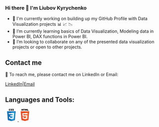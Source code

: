 ### Hi there 👋 I'm Liubov Kyrychenko
- 🔭 I'm currently working on building up my GitHub Profile with Data Visualization projects  📊 📈 📉
- 🌱 I’m currently learning basics of Data Visualization, Modeling data in Power BI, DAX functions in Power BI.
- 👯 I’m looking to collaborate on any of the presented data visualization projects or open to other projects.
<!--<h2>Background</h2>-->

<h2>Contact me</h2>

 📧 To reach me, please contact me on LinkedIn or Email:
 
 <p><a href="https://www.linkedin.com/in/liubov-kyrychenko" target="_blank">LinkedIn</a>|<a href="mailto:liubov.kyrychenko.work@gmail.com" target="_blank">Email</a></p>
 <h2>Languages and Tools:</h2>
 <p align="left" dir="auto"> <a href="https://www.w3schools.com/css/" rel="nofollow" target="_blank"> <img src="https://raw.githubusercontent.com/devicons/devicon/master/icons/css3/css3-original-wordmark.svg" alt="css3" width="40" height="40" style="max-width: 100%;"> </a> 
 <a href="https://www.w3.org/html/" rel="nofollow" target="_blank"> <img src="https://raw.githubusercontent.com/devicons/devicon/master/icons/html5/html5-original-wordmark.svg" alt="html5" width="40" height="40" style="max-width: 100%;"> </a></p>
<!--
**liubovkyry/liubovkyry** is a ✨ _special_ ✨ repository because its `README.md` (this file) appears on your GitHub profile.

Here are some ideas to get you started:

- 🔭 I'm currently working on building up my GitHub Profile with Data Visualization projects.
- 🌱 I’m currently learning basics of Data Visualization, Modeling data in Power BI, DAX functions in Power BI.
- 👯 I’m looking to collaborate on any of the presented data visualization projects or open to ther projects.
- 🤔 I’m looking for help with ...
- 💬 Ask me about ...
- 📫 How to reach me:

- 😄 Pronouns: ...
- ⚡ Fun fact: ...
-->
